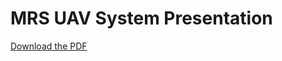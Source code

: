 # MRS UAV System Presentation

[Download the PDF](https://raw.githubusercontent.com/ctu-mrs/presentation_mrs_uav_system/gh-pages/presentation.pdf)
